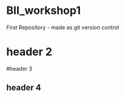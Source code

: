 # BII_workshop1
First Repository - made as git version control


# header 2
#header 3



## header 4